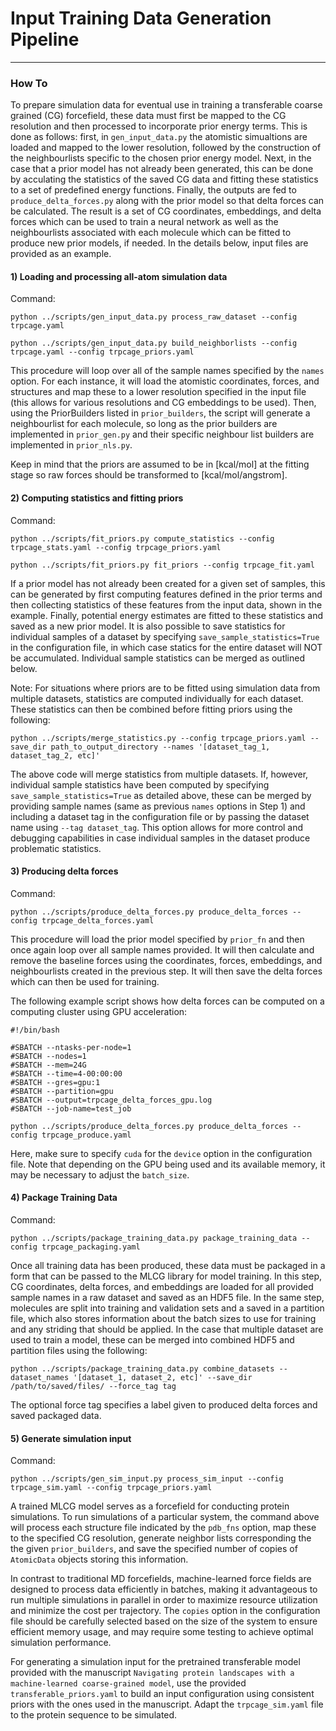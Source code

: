 # Input Training Data Generation Pipeline
-----------------------------------------

### How To

To prepare simulation data for eventual use in training a transferable coarse grained (CG) forcefield, these data must first be mapped to the CG resolution and then processed to incorporate prior energy terms. This is done as follows: first, in `gen_input_data.py` the atomistic simualtions are loaded and mapped to the lower resolution, followed by the construction of the neighbourlists specific to the chosen prior energy model. Next, in the case that a prior model has not already been generated, this can be done by acculating the statistics of the saved CG data and fitting these statistics to a set of predefined energy functions. Finally, the outputs are fed to `produce_delta_forces.py` along with the prior model so that delta forces can be calculated. The result is a set of CG coordinates, embeddings, and delta forces which can be used to train a neural network as well as the neighbourlists associated with each molecule which can be fitted to produce new prior models, if needed. In the details below, input files are provided as an example.

#### 1) Loading and processing all-atom simulation data

Command:

`python ../scripts/gen_input_data.py process_raw_dataset --config trpcage.yaml`

`python ../scripts/gen_input_data.py build_neighborlists --config trpcage.yaml --config trpcage_priors.yaml`

This procedure will loop over all of the sample names specified by the `names` option. For each instance, it will load the atomistic coordinates, forces, and structures and map these to a lower resolution specified in the input file (this allows for various resolutions and CG embeddings to be used). Then, using the PriorBuilders listed in `prior_builders`, the script will generate a neighbourlist for each molecule, so long as the prior builders are implemented in `prior_gen.py` and their specific neighbour list builders are implemented in `prior_nls.py`.

Keep in mind that the priors are assumed to be in [kcal/mol] at the fitting stage so raw forces should be transformed to [kcal/mol/angstrom].

#### 2) Computing statistics and fitting priors

Command:

`python ../scripts/fit_priors.py compute_statistics --config trpcage_stats.yaml --config trpcage_priors.yaml`

`python ../scripts/fit_priors.py fit_priors --config trpcage_fit.yaml`

If a prior model has not already been created for a given set of samples, this can be generated by first computing features defined in the prior terms and then collecting statistics of these features from the input data, shown in the example. Finally, potential energy estimates are fitted to these statistics and saved as a new prior model. It is also possible to save statistics for individual samples of a dataset by specifying `save_sample_statistics=True` in the configuration file, in which case statics for the entire dataset will NOT be accumulated. Individual sample statistics can be merged as outlined below. 

Note: For situations where priors are to be fitted using simulation data from multiple datasets, statistics are computed individually for each dataset. These statistics can then be combined before fitting priors using the following:

`python ../scripts/merge_statistics.py --config trpcage_priors.yaml --save_dir path_to_output_directory --names '[dataset_tag_1, dataset_tag_2, etc]'`

The above code will merge statistics from multiple datasets. If, however, individual sample statistics have been computed by specifying `save_sample_statistics=True` as detailed above, these can be merged by providing sample names (same as previous `names` options in Step 1) and including a dataset tag in the configuration file or by passing the dataset name using `--tag dataset_tag`. This option allows for more control and debugging capabilities in case individual samples in the dataset produce problematic statistics. 

#### 3) Producing delta forces

Command:

`python ../scripts/produce_delta_forces.py produce_delta_forces --config trpcage_delta_forces.yaml`

This procedure will load the prior model specified by `prior_fn` and then once again loop over all sample names provided. It will then calculate and remove the baseline forces using the coordinates, forces, embeddings, and neighbourlists created in the previous step. It will then save the delta forces which can then be used for training.

The following example script shows how delta forces can be computed on a computing cluster using GPU acceleration:

```
#!/bin/bash

#SBATCH --ntasks-per-node=1
#SBATCH --nodes=1
#SBATCH --mem=24G
#SBATCH --time=4-00:00:00
#SBATCH --gres=gpu:1
#SBATCH --partition=gpu
#SBATCH --output=trpcage_delta_forces_gpu.log
#SBATCH --job-name=test_job

python ../scripts/produce_delta_forces.py produce_delta_forces --config trpcage_produce.yaml
```
Here, make sure to specify `cuda` for the `device` option in the configuration file.
Note that depending on the GPU being used and its available memory, it may be necessary to adjust the `batch_size`.

#### 4) Package Training Data

Command:

`python ../scripts/package_training_data.py package_training_data --config trpcage_packaging.yaml`

Once all training data has been produced, these data must be packaged in a form that can be passed to the MLCG library for model training. In this step, CG coordinates, delta forces, and embeddings are loaded for all provided sample names in a raw dataset and saved as an HDF5 file. In the same step, molecules are split into training and validation sets and a saved in a partition file, which also stores information about the batch sizes to use for training and any striding that should be applied. In the case that multiple dataset are used to train a model, these can be merged into combined HDF5 and partition files using the following:

`python ../scripts/package_training_data.py combine_datasets --dataset_names '[dataset_1, dataset_2, etc]' --save_dir /path/to/saved/files/ --force_tag tag`

The optional force tag specifies a label given to produced delta forces and saved packaged data.

#### 5) Generate simulation input

Command:

`python ../scripts/gen_sim_input.py process_sim_input --config trpcage_sim.yaml --config trpcage_priors.yaml`

A trained MLCG model serves as a forcefield for conducting protein simulations. To run simulations of a particular system, the command above will process each structure file indicated by the `pdb_fns` option, map these to the specified CG resolution, generate neighbor lists corresponding the the given `prior_builders`, and save the specified number of copies of `AtomicData` objects storing this information.

In contrast to traditional MD forcefields, machine-learned force fields are designed to process data efficiently in batches, making it advantageous to run multiple simulations in parallel in order to maximize resource utilization and minimize the cost per trajectory. The `copies` option in the configuration file should be carefully selected based on the size of the system to ensure efficient memory usage, and may require some testing to achieve optimal simulation performance. 

For generating a simulation input for the pretrained transferable model provided with the manuscript `Navigating protein landscapes with a machine-learned coarse-grained model`, use the provided `transferable_priors.yaml` to build an input configuration using consistent priors with the ones used in the manuscript. Adapt the `trpcage_sim.yaml` file to the protein sequence to be simulated.
